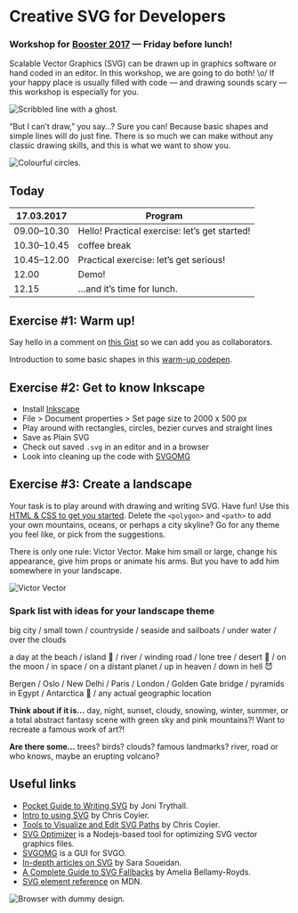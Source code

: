 # Creative SVG for Developers

### Workshop for [Booster 2017](https://www.boosterconf.no/talks/860) — Friday before lunch!

Scalable Vector Graphics (SVG) can be drawn up in graphics software or hand coded in an editor. In this workshop, we are going to do both! \o/ If your happy place is usually filled with code — and drawing sounds scary — this workshop is especially for you.

![Scribbled line with a ghost.](https://cdn.rawgit.com/bring/booster2017-svg/master/scary.svg)

“But I can’t draw,” you say…? Sure you can! Because basic shapes and simple lines will do just fine. There is so much we can make without any classic drawing skills, and this is what we want to show you.

![Colourful circles.](https://cdn.rawgit.com/bring/booster2017-svg/master/circles.svg)

## Today

| 17.03.2017  | Program |
| ------------- | ------------- |
| 09.00–10.30 | Hello! Practical exercise: let’s get started! |
| 10.30–10.45 | coffee break |
| 10.45–12.00 | Practical exercise: let’s get serious! |
| 12.00 | Demo! |
| 12.15 | …and it’s time for lunch. |

## Exercise #1: Warm up!

Say hello in a comment on [this Gist](https://gist.github.com/elisabethirgens/093e1d79bf9af4bd8db0c4a38ab8c433) so we can add you as collaborators.

Introduction to some basic shapes in this
[warm-up codepen](http://codepen.io/elisabethirg/pen/cf1b662d258fcc495c765a6e5b7ef3ad).

## Exercise #2: Get to know Inkscape

* Install [Inkscape](http://inkscape.org/)
* File > Document properties > Set page size to 2000 x 500 px
* Play around with rectangles, circles, bezier curves and straight lines
* Save as Plain SVG
* Check out saved `.svg` in an editor and in a browser
* Look into cleaning up the code with [SVGOMG](https://jakearchibald.github.io/svgomg/)

## Exercise #3: Create a landscape

Your task is to play around with drawing and writing SVG. Have fun! Use this [HTML & CSS to get you started](https://elisabethirgens.github.io/booster2017-svg/). Delete the `<polygon>` and `<path>` to add your own mountains, oceans, or perhaps a city skyline? Go for any theme you feel like, or pick from the suggestions.

There is only one rule: Victor Vector. Make him small or large, change his appearance, give him props or animate his arms. But you have to add him somewhere in your landscape.

![Victor Vector](https://cdn.rawgit.com/bring/booster2017-svg/1beca2f6/victor.svg)

### Spark list with ideas for your landscape theme

big city / small town / countryside / seaside and sailboats / under water / over the clouds

a day at the beach / island 🌴 / river / winding road / lone tree / desert 🐪 / on the moon / in space / on a distant planet / up in heaven / down in hell 😈

Bergen / Oslo / New Delhi / Paris / London / Golden Gate bridge / pyramids in Egypt / Antarctica 🐧 / any actual geographic location

**Think about if it is…** day, night, sunset, cloudy, snowing, winter, summer, or a total abstract fantasy scene with green sky and pink mountains?! Want to recreate a famous work of art?!

**Are there some…** trees? birds? clouds? famous landmarks? river, road or who knows, maybe an erupting volcano?

## Useful links

* [Pocket Guide to Writing SVG](http://svgpocketguide.com/book/) by Joni Trythall.
* [Intro to using SVG](https://css-tricks.com/using-svg/) by Chris Coyier.
* [Tools to Visualize and Edit SVG Paths](https://css-tricks.com/tools-visualize-edit-svg-paths-kinda/) by Chris Coyier.
* [SVG Optimizer](https://github.com/svg/svgo) is a Nodejs-based tool for optimizing SVG vector graphics files.
* [SVGOMG](https://jakearchibald.github.io/svgomg/) is a GUI for SVGO.
* [In-depth articles on SVG](https://sarasoueidan.com/tags/svg/) by Sara Soueidan.
* [A Complete Guide to SVG Fallbacks](https://css-tricks.com/a-complete-guide-to-svg-fallbacks/) by Amelia Bellamy-Royds.
* [SVG element reference](https://developer.mozilla.org/en-US/docs/Web/SVG/Element) on MDN.

![Browser with dummy design.](https://cdn.rawgit.com/bring/booster2017-svg/master/browser.svg)

